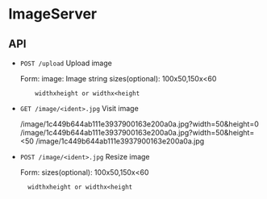 ImageServer
===========

API
--------
* `POST /upload` Upload image

    Form:
      image: Image string
      sizes(optional): 100x50,150x<60

          widthxheight or widthx<height

* `GET /image/<ident>.jpg` Visit image

    /image/1c449b644ab111e3937900163e200a0a.jpg?width=50&height=0
    /image/1c449b644ab111e3937900163e200a0a.jpg?width=50&height=<50
    /image/1c449b644ab111e3937900163e200a0a.jpg

* `POST /image/<ident>.jpg` Resize image

    Form:
      sizes(optional): 100x50,150x<60

        widthxheight or widthx<height
